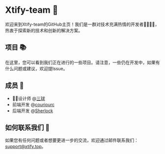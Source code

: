 # Xtify-team 🚀

欢迎来到Xtify-team的GitHub主页！我们是一群对技术充满热情的开发者👩‍💻👨‍💻，热衷于探索新的技术和创新的解决方案。

## 项目 📚

在这里，您可以看到我们正在进行的一些项目。请注意，一些仍在开发中，如果有什么问题或建议，欢迎提Issue。 

## 成员  👥

- 🧑‍🎨设计师 @[三球](https://github.com/fansanqiu)
- 前端开发 @[couriourc](https://github.com/couriourc)
- 后端开发 @[Sherlock](https://github.com/Sherlockouo)


## 如何联系我们 📧

如果您有任何问题或者想要更进一步的交流，欢迎通过邮件联系我们：[support@xtify.top](support@xtify.top)。


